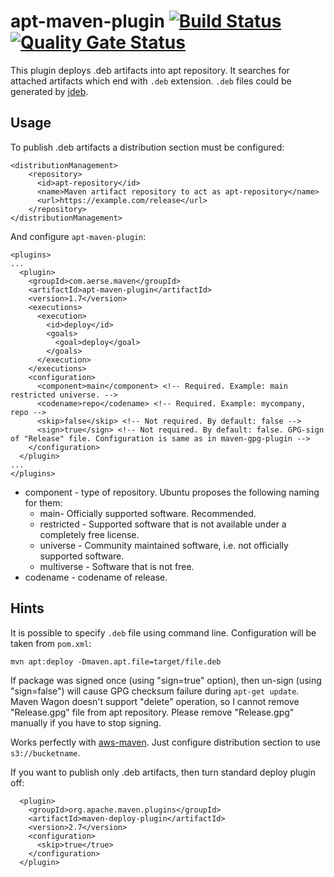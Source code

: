 # apt-maven-plugin [![Build Status](https://travis-ci.org/dernasherbrezon/apt-maven-plugin.svg?branch=master)](https://travis-ci.org/dernasherbrezon/apt-maven-plugin) [![Quality Gate Status](https://sonarcloud.io/api/project_badges/measure?project=com.aerse.maven%3Aapt-maven-plugin&metric=alert_status)](https://sonarcloud.io/dashboard?id=com.aerse.maven%3Aapt-maven-plugin)

This plugin deploys .deb artifacts into apt repository. It searches for attached artifacts which end with `.deb` extension. `.deb` files could be generated by [jdeb](https://github.com/tcurdt/jdeb). 

## 

## Usage

To publish .deb artifacts a distribution section must be configured:

```
<distributionManagement>
    <repository>
      <id>apt-repository</id>
      <name>Maven artifact repository to act as apt-repository</name>
      <url>https://example.com/release</url>
    </repository>
</distributionManagement>
```

And configure `apt-maven-plugin`:

```
<plugins>
...
  <plugin>
    <groupId>com.aerse.maven</groupId>
    <artifactId>apt-maven-plugin</artifactId>
    <version>1.7</version>
    <executions>
      <execution>
        <id>deploy</id>
        <goals>
          <goal>deploy</goal>
        </goals>
      </execution>
    </executions>
    <configuration>
      <component>main</component> <!-- Required. Example: main restricted universe. -->
      <codename>repo</codename> <!-- Required. Example: mycompany, repo -->
      <skip>false</skip> <!-- Not required. By default: false -->
      <sign>true</sign> <!-- Not required. By default: false. GPG-sign of "Release" file. Configuration is same as in maven-gpg-plugin -->
    </configuration>
  </plugin>
...
</plugins>
```

* component - type of repository. Ubuntu proposes the following naming for them:
  * main- Officially supported software. Recommended.
  * restricted - Supported software that is not available under a completely free license.
  * universe - Community maintained software, i.e. not officially supported software.
  * multiverse - Software that is not free.
* codename - codename of release. 


## Hints

It is possible to specify `.deb` file using command line. Configuration will be taken from `pom.xml`:

```
mvn apt:deploy -Dmaven.apt.file=target/file.deb
```

If package was signed once (using "sign=true" option), then un-sign (using "sign=false") will cause GPG checksum failure during ```apt-get update```.  Maven Wagon doesn't support "delete" operation, so I cannot remove "Release.gpg" file from apt repository. Please remove "Release.gpg" manually if you have to stop signing.

Works perfectly with [aws-maven](https://github.com/spring-projects/aws-maven "aws-maven"). Just configure distribution section to use `s3://bucketname`.

If you want to publish only .deb artifacts, then turn standard deploy plugin off:

```
  <plugin>
    <groupId>org.apache.maven.plugins</groupId>
    <artifactId>maven-deploy-plugin</artifactId>
    <version>2.7</version>
    <configuration>
      <skip>true</true>
    </configuration>
  </plugin>
```


